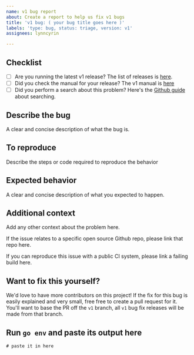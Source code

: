 ```yaml
---
name: v1 bug report
about: Create a report to help us fix v1 bugs
title: 'v1 bug: ( your bug title goes here )'
labels: 'type: bug, status: triage, version: v1'
assignees: lynncyrin

---
```


## Checklist

* [ ] Are you running the latest v1 release? The list of releases is [here](https://github.com/urfave/cli/releases).
* [ ] Did you check the manual for your release? The v1 manual is [here](https://github.com/urfave/cli/blob/master/docs/v1/manual.md)
* [ ] Did you perform a search about this problem? Here's the [Github guide](https://help.github.com/en/github/managing-your-work-on-github/using-search-to-filter-issues-and-pull-requests) about searching.

## Describe the bug

A clear and concise description of what the bug is.

## To reproduce

Describe the steps or code required to reproduce the behavior

## Expected behavior

A clear and concise description of what you expected to happen.

## Additional context

Add any other context about the problem here.

If the issue relates to a specific open source Github repo, please link that repo here.

If you can reproduce this issue with a public CI system, please link a failing build here.

## Want to fix this yourself?

We'd love to have more contributors on this project! If the fix for this bug is easily explained and very small, free free to create a pull request for it. You'll want to base the PR off the `v1` branch, all `v1` bug fix releases will be made from that branch.

## Run `go env` and paste its output here

```
# paste it in here
```
